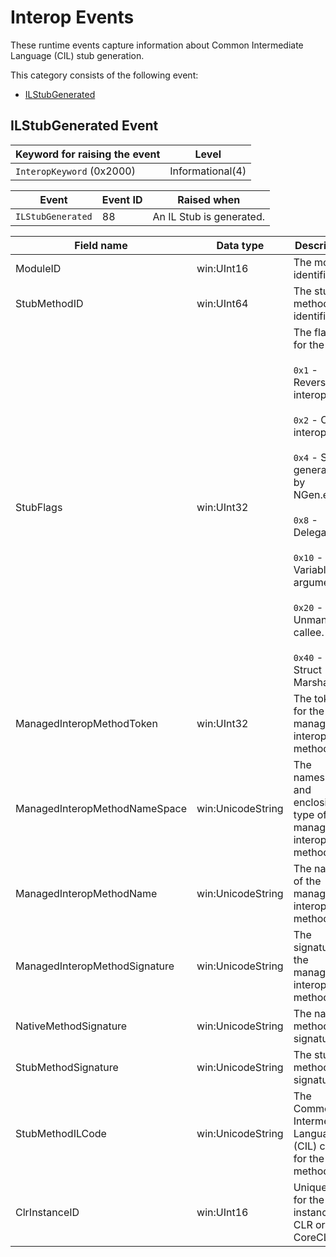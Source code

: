 
# Interop Events

These runtime events capture information about Common Intermediate Language (CIL) stub generation.

This category consists of the following event:

- [ILStubGenerated](#ilstubgenerated-event)

## ILStubGenerated Event

|Keyword for raising the event|Level|  
|-----------------------------------|-----------|  
|`InteropKeyword` (0x2000)|Informational(4)|  
  
|Event|Event ID|Raised when|  
|-----------|--------------|-----------------|  
|`ILStubGenerated`|88|An IL Stub is generated.|

|Field name|Data type|Description|  
|----------------|---------------|-----------------|  
|ModuleID|win:UInt16|The module identifier.|
|StubMethodID|win:UInt64|The stub method identifier.|  
|StubFlags|win:UInt32|The flags for the stub:<br /><br /> `0x1` - Reverse interop.<br /><br /> `0x2` - COM interop.<br /><br /> `0x4` - Stub generated by NGen.exe.<br /><br /> `0x8` - Delegate.<br /><br /> `0x10` - Variable argument.<br /><br /> `0x20` - Unmanaged callee.<br /><br /> `0x40` - Struct Marshal|
|ManagedInteropMethodToken|win:UInt32|The token for the managed interop method.|  
|ManagedInteropMethodNameSpace|win:UnicodeString|The namespace and enclosing type of the managed interop method.|
|ManagedInteropMethodName|win:UnicodeString|The name of the managed interop method.|  
|ManagedInteropMethodSignature|win:UnicodeString|The signature of the managed interop method.|  
|NativeMethodSignature|win:UnicodeString|The native method signature.|  
|StubMethodSignature|win:UnicodeString|The stub method signature.|
|StubMethodILCode|win:UnicodeString|The Common Intermediate Language (CIL) code for the stub method.|
|ClrInstanceID|win:UInt16|Unique ID for the instance of CLR or CoreCLR.|  
